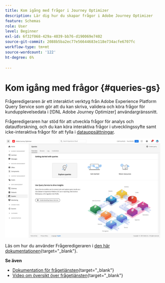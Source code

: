 ```yaml
---
title: Kom igång med frågor i Journey Optimizer
description: Lär dig hur du skapar frågor i Adobe Journey Optimizer
feature: Schemas
role: User
level: Beginner
exl-id: 6f32f068-429a-4039-bb76-d190069e7402
source-git-commit: 2088b5ba2ec77e56644683e118e734acfe6707fc
workflow-type: tm+mt
source-wordcount: '122'
ht-degree: 6%

---
```


# Kom igång med frågor {#queries-gs}

Frågeredigeraren är ett interaktivt verktyg från Adobe Experience Platform Query Service som gör att du kan skriva, validera och köra frågor för kundupplevelsedata i [!DNL Adobe Journey Optimizer] användargränssnitt.

Frågeredigeraren har stöd för att utveckla frågor för analys och datautforskning, och du kan köra interaktiva frågor i utvecklingssyfte samt icke-interaktiva frågor för att fylla i [datauppsättningar](get-started-datasets.md).


![](../assets/queries-home.png)

Läs om hur du använder Frågeredigeraren i [den här dokumentationen](https://experienceleague.adobe.com/docs/experience-platform/query/ui/user-guide.html){target=&quot;_blank&quot;}.

**Se även**

* [Dokumentation för frågetjänsten](https://experienceleague.adobe.com/docs/experience-platform/query/home.html?lang=sv){target=&quot;_blank&quot;}
* [Video om översikt över frågetjänsten](https://experienceleague.adobe.com/docs/platform-learn/tutorials/queries/understanding-query-service.html){target=&quot;_blank&quot;}
